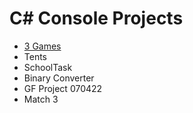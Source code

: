 # C# Console Projects

- [3 Games](https://github.com/HUNTERSCOUTI/CSharp-Console-Projects/tree/main/3Games)
- Tents
- SchoolTask
- Binary Converter
- GF Project 070422
- Match 3
